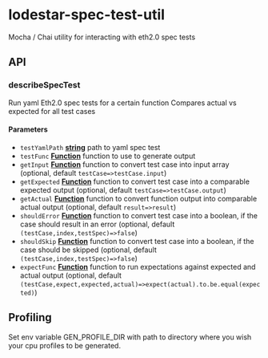 # lodestar-spec-test-util

Mocha / Chai utility for interacting with eth2.0 spec tests

## API

<!-- Generated by documentation.js. Update this documentation by updating the source code. -->

### describeSpecTest

Run yaml Eth2.0 spec tests for a certain function
Compares actual vs expected for all test cases

#### Parameters

- `testYamlPath` **[string](https://developer.mozilla.org/docs/Web/JavaScript/Reference/Global_Objects/String)** path to yaml spec test
- `testFunc` **[Function](https://developer.mozilla.org/docs/Web/JavaScript/Reference/Statements/function)** function to use to generate output
- `getInput` **[Function](https://developer.mozilla.org/docs/Web/JavaScript/Reference/Statements/function)** function to convert test case into input array (optional, default `testCase=>testCase.input`)
- `getExpected` **[Function](https://developer.mozilla.org/docs/Web/JavaScript/Reference/Statements/function)** function to convert test case into a comparable expected output (optional, default `testCase=>testCase.output`)
- `getActual` **[Function](https://developer.mozilla.org/docs/Web/JavaScript/Reference/Statements/function)** function to convert function output into comparable actual output (optional, default `result=>result`)
- `shouldError` **[Function](https://developer.mozilla.org/docs/Web/JavaScript/Reference/Statements/function)** function to convert test case into a boolean, if the case should result in an error (optional, default `(testCase,index,testSpec)=>false`)
- `shouldSkip` **[Function](https://developer.mozilla.org/docs/Web/JavaScript/Reference/Statements/function)** function to convert test case into a boolean, if the case should be skipped (optional, default `(testCase,index,testSpec)=>false`)
- `expectFunc` **[Function](https://developer.mozilla.org/docs/Web/JavaScript/Reference/Statements/function)** function to run expectations against expected and actual output (optional, default `(testCase,expect,expected,actual)=>expect(actual).to.be.equal(expected)`)

## Profiling

Set env variable GEN_PROFILE_DIR with path to directory where you wish your cpu profiles to be generated.

